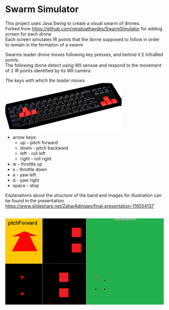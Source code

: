 # Swarm Simulator


This project uses Java Swing to create a visual swarm of drones.<br />
Forked from https://github.com/renatoathaydes/SwarmSimulator for adding screen for each drone <br />
Each screen simulates IR points that the dorne supposed to follow in order to remain in the formation of a swarm<br />
 

Swarms leader drone moves following key presses, and behind it 2 InfraRed points. <br />
The following drone detect using WII sensoe and respond to the movement of 2 IR points identified by its WII camera <br />

*The keys with which the leader moves*<br />
![keys](https://github.com/ZaharAd/SwarmSimulator/blob/master/src/gui/leaderDirection/keyboard.jpg)<br />
* arrow keys: 
  * up - pitch forward 
  * down - pitch backward
  * left - roll left
  * right - roll right <br />
* w - throttle up
* s - throttle down
* a - yaw left
* d - yaw right
* space - stop

Explanations about the structure of the band and images for illustration can be found in the presentation <br />
https://www.slideshare.net/ZaharAdiniaev/final-presentation-116554137 <br /> <br />

![](https://github.com/ZaharAd/SwarmSimulator/blob/master/src/gui/leaderDirection/a.png)




